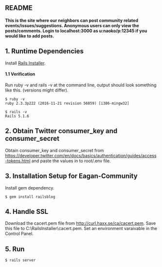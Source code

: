 ## README

#### This is the site where our neighbors can post community related events/issues/suggestions.  Anonymous users can only view the posts/comments.  Login to localhost:3000 as u:naoko/p:12345 if you would like to add posts.


## 1. Runtime Dependencies
Install [Rails Installer](railsinstaller.org).

#### 1.1 Verification
Run ruby -v and rails -v at the command line, output should look something like this. (versions might differ).
    
    $ ruby -v
    ruby 2.3.3p222 (2016-11-21 revision 56859) [i386-mingw32]
    
    $ rails -v
    Rails 5.1.6
    
## 2. Obtain Twitter consumer_key and consumer_secret
Obtain consumer_key and consumer_secret from https://developer.twitter.com/en/docs/basics/authentication/guides/access-tokens.html and paste the values in to root/.env file.

## 3. Installation Setup for Eagan-Community
Install gem dependency.
    
    $ gem install railsblog

## 4. Handle SSL
Download the cacert.pem file from http://curl.haxx.se/ca/cacert.pem. Save this file to C:\RailsInstaller\cacert.pem.  Set an environment varaivable in the Control Panel.

## 5. Run
    
    $ rails server
